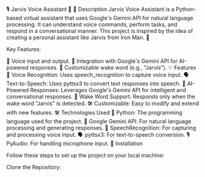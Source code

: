 🎙️ Jarvis Voice Assistant 🤖
📝 Description
Jarvis Voice Assistant is a Python-based virtual assistant that uses Google's Gemini API for natural language processing. It can understand voice commands, perform tasks, and respond in a conversational manner. This project is inspired by the idea of creating a personal assistant like Jarvis from Iron Man. 🚀

Key Features:

🎤 Voice input and output.
🤖 Integration with Google's Gemini API for AI-powered responses.
🔔 Customizable wake word (e.g., "Jarvis").
✨ Features
🎤 Voice Recognition: Uses speech_recognition to capture voice input.
🗣️ Text-to-Speech: Uses pyttsx3 to convert text responses into speech.
🧠 AI-Powered Responses: Leverages Google's Gemini API for intelligent and conversational responses.
🔔 Wake Word Support: Responds only when the wake word "Jarvis" is detected.
🛠️ Customizable: Easy to modify and extend with new features.
🛠️ Technologies Used
🐍 Python: The programming language used for the project.
🤖 Google Gemini API: For natural language processing and generating responses.
🎤 SpeechRecognition: For capturing and processing voice input.
🗣️ pyttsx3: For text-to-speech conversion.
🎙️ PyAudio: For handling microphone input.
🚀 Installation


Follow these steps to set up the project on your local machine:

Clone the Repository:


